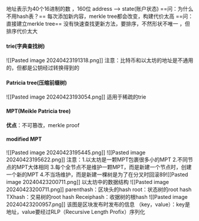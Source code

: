  地址表示为40个16进制的数  ，160位
address —> state(账户状态)
==问：为什么不用hash表？==
每次添加新内容，merkle tree都会改变，构建代价太高
==问：直接建立merkle tree==
没有快速查找更新方法，要排序，不然形状不唯一 ，但排序代价太大
#### trie(字典查找树)
![[Pasted image 20240423191318.png]]
注意：比特币和以太坊的地址是不通用的，但都是公钥经过转换得到的 
#### Patricia tree(压缩前缀树)
![[Pasted image 20240423193054.png]]
适用于稀疏的trie
#### MPT(Meikle Patricia tree)
**优点**：不可篡改，merkle proof
#### modified MPT
 ![[Pasted image 20240423195445.png]]
![[Pasted image 20240423195622.png]]
注意：1.以太坊是一颗MPT包裹很多小的MPT
		2.不同节点的MPT大体相同
		3.每个全节点不是维护一颗MPT，而是新建一个节点时，创建一个新的MPT
		4.不当场维护，而是新建一棵树是为了在分叉时回滚89![[Pasted image 20240423200711.png]]
   以太坊中的数据结构
   ![[Pasted image 20240423200711.png]]
parenthash：区块头的hash
root：状态树的root hash
TXhash：交易树的root hash
Receiphash：收据树的根hash
![[Pasted image 20240423200957.png]]
该图是区块发布时发布的信息
（key，value）：key是地址，value要经过RLP（Recursive Length Profix）序列化

   